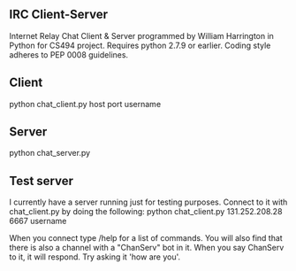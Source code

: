## IRC Client-Server

Internet Relay Chat Client & Server programmed by William Harrington in Python for CS494 project. Requires python 2.7.9 or earlier.
Coding style adheres to PEP 0008 guidelines.

## Client

python chat_client.py host port username

## Server

python chat_server.py

## Test server

I currently have a server running just for testing purposes. Connect to it with chat_client.py by doing the following: python chat_client.py 131.252.208.28 6667 username

When you connect type /help for a list of commands.
You will also find that there is also a channel with a "ChanServ" bot in it. 
When you say ChanServ to it, it will respond. Try asking it 'how are you'.
